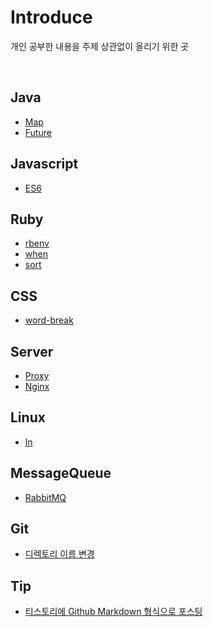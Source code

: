 # Introduce

개인 공부한 내용을 주제 상관없이 올리기 위한 곳

<br>

## Java
- [Map](./Java/Map.md)
- [Future](./Java/Future.md)

## Javascript
- [ES6](./Javascript/ES6)

## Ruby
- [rbenv](./Ruby/rbenv.md)
- [when](./Ruby/when.md)
- [sort](./Ruby/sort.md)

## CSS
- [word-break](./CSS/word-break.md)

## Server
- [Proxy](./Server/proxy.md)
- [Nginx](./Server/nginx.md)

## Linux
- [ln](./Linux/ln.md)

## MessageQueue
- [RabbitMQ](./MessageQueue/RabbitMQ.md)

## Git
- [디렉토리 이름 변경](./Git/git-mv.md)

## Tip
- [티스토리에 Github Markdown 형식으로 포스팅](./Tip/posting-tistory-in-github-md-style.md)

